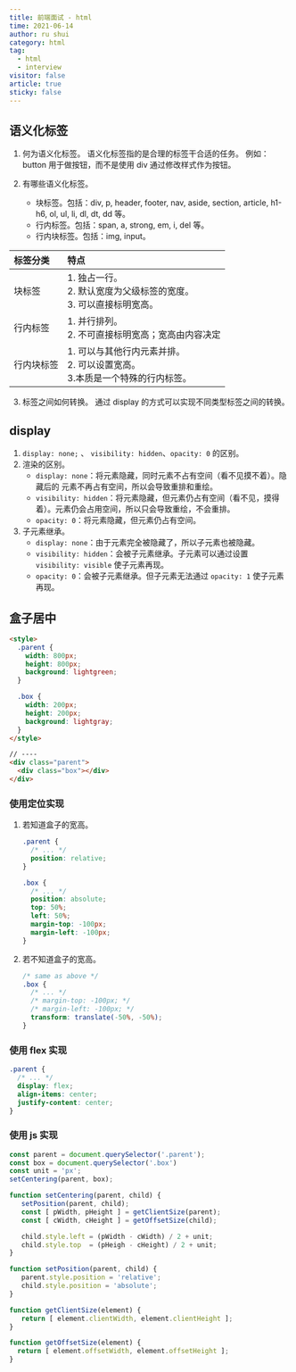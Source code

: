 ```yaml
---
title: 前端面试 - html
time: 2021-06-14
author: ru shui
category: html
tag:
  - html
  - interview
visitor: false
article: true
sticky: false
---
```


## 语义化标签

1. 何为语义化标签。
   语义化标签指的是合理的标签干合适的任务。
   例如：button 用于做按钮，而不是使用 div 通过修改样式作为按钮。

2. 有哪些语义化标签。
   - 块标签。包括：div, p, header, footer, nav, aside, section, article, h1-h6, ol, ul, li, dl, dt, dd 等。
   - 行内标签。包括：span, a, strong, em, i, del 等。
   - 行内块标签。包括：img, input。

| 标签分类   | 特点                                                                                |
| :--------- | :---------------------------------------------------------------------------------- |
| 块标签     | 1. 独占一行。<br/>2. 默认宽度为父级标签的宽度。<br/>3. 可以直接标明宽高。           |
| 行内标签   | 1. 并行排列。<br/>2. 不可直接标明宽高；宽高由内容决定<br/>                          |
| 行内块标签 | 1. 可以与其他行内元素并排。<br/>2. 可以设置宽高。<br/> 3.本质是一个特殊的行内标签。 |

3. 标签之间如何转换。
   通过 display 的方式可以实现不同类型标签之间的转换。

## display

1. `display: none;` 、 `visibility: hidden`、`opacity: 0` 的区别。
1. 渲染的区别。
   - `display: none`：将元素隐藏，同时元素不占有空间（看不见摸不着）。隐藏后的
     元素不再占有空间，所以会导致重排和重绘。
   - `visibility: hidden`：将元素隐藏，但元素仍占有空间（看不见，摸得着）。元素仍会占用空间，所以只会导致重绘，不会重排。
   - `opacity: 0`：将元素隐藏，但元素仍占有空间。
1. 子元素继承。
   - `display: none`：由于元素完全被隐藏了，所以子元素也被隐藏。
   - `visibility: hidden`：会被子元素继承。子元素可以通过设置 `visibility: visible` 使子元素再现。
   - `opacity: 0`：会被子元素继承。但子元素无法通过 `opacity: 1` 使子元素再现。

## 盒子居中

```html
<style>
  .parent {
    width: 800px;
    height: 800px;
    background: lightgreen;
  }

  .box {
    width: 200px;
    height: 200px;
    background: lightgray;
  }
</style>

// ----
<div class="parent">
  <div class="box"></div>
</div>
```

### 使用定位实现

1. 若知道盒子的宽高。

   ```css
   .parent {
     /* ... */
     position: relative;
   }

   .box {
     /* ... */
     position: absolute;
     top: 50%;
     left: 50%;
     margin-top: -100px;
     margin-left: -100px;
   }
   ```

2. 若不知道盒子的宽高。
   ```css
   /* same as above */
   .box {
     /* ... */
     /* margin-top: -100px; */
     /* margin-left: -100px; */
     transform: translate(-50%, -50%);
   }
   ```

### 使用 flex 实现

```css
.parent {
  /* ... */
  display: flex;
  align-items: center;
  justify-content: center;
}
```

### 使用 js 实现

```js
const parent = document.querySelector('.parent');
const box = document.querySelector('.box')
const unit = 'px';
setCentering(parent, box);

function setCentering(parent, child) {
   setPosition(parent, child);
   const [ pWidth, pHeight ] = getClientSize(parent);
   const [ cWidth, cHeight ] = getOffsetSize(child);

   child.style.left = (pWidth - cWidth) / 2 + unit;
   child.style.top  = (pHeigh - cHeight) / 2 + unit;
}

function setPosition(parent, child) {
   parent.style.position = 'relative';
   child.style.position = 'absolute';
}

function getClientSize(element) {
   return [ element.clientWidth, element.clientHeight ];
}

function getOffsetSize(element) {
  return [ element.offsetWidth, element.offsetHeight ];
}
```